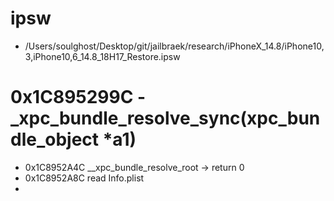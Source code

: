 # ipsw
- /Users/soulghost/Desktop/git/jailbraek/research/iPhoneX_14.8/iPhone10,3,iPhone10,6_14.8_18H17_Restore.ipsw

# 0x1C895299C - _xpc_bundle_resolve_sync(xpc_bundle_object *a1)
- 0x1C8952A4C __xpc_bundle_resolve_root -> return 0
- 0x1C8952A8C read Info.plist
- 